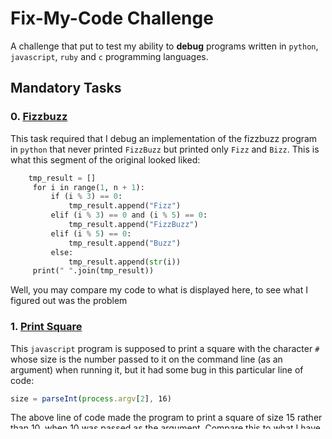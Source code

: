 # Fix-My-Code Challenge
A challenge that put to test my ability to **debug** programs written in `python`, `javascript`, `ruby` and `c` programming languages.
## Mandatory Tasks
### 0. [Fizzbuzz](./0-fizzbuzz.py)
This task required that I debug an implementation of the fizzbuzz program in `python` that never printed `FizzBuzz` but printed only `Fizz` and `Bizz`.
This is what this segment of the original looked liked:
```python
    tmp_result = [] 
     for i in range(1, n + 1): 
         if (i % 3) == 0: 
             tmp_result.append("Fizz") 
         elif (i % 3) == 0 and (i % 5) == 0: 
             tmp_result.append("FizzBuzz") 
         elif (i % 5) == 0: 
             tmp_result.append("Buzz") 
         else: 
             tmp_result.append(str(i)) 
     print(" ".join(tmp_result))
 ```
 Well, you may compare my code to what is displayed here, to see what I figured out was the problem

### 1. [Print Square](./1-print_square.js)
This `javascript` program is supposed to print a square with the character `#` whose size is the number passed to it on the command line (as an argument) when running it, but it had some bug in this particular line of code:
```js
size = parseInt(process.argv[2], 16)
```
The above line of code made the program to print a square of size 15 rather than 10, when 10 was passed as the argument.
Compare this to what I have in my code to see what I changed; if you know what hexadecimals are, read a little about `parseInt` in `javascript` to understand what really happened there.

### Real Square
This was just me playing with [1-print_square](./1-print_square.js) to have the square really appear like a square.
I used `console.error` instead of `process.stderr.write` and `console.log` instead of `process.stdout.write`.
The result when the program is ran, made the name *print square* to make more sense.

